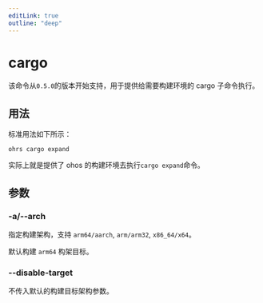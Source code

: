 ```yaml
---
editLink: true
outline: "deep"
---
```


# cargo

该命令从`0.5.0`的版本开始支持，用于提供给需要构建环境的 cargo 子命令执行。

## 用法

标准用法如下所示：

```shell
ohrs cargo expand
```

实际上就是提供了 ohos 的构建环境去执行`cargo expand`命令。

## 参数

### -a/--arch 

指定构建架构，支持 `arm64/aarch`, `arm/arm32`, `x86_64/x64`。

默认构建 `arm64` 构架目标。

### --disable-target

不传入默认的构建目标架构参数。
